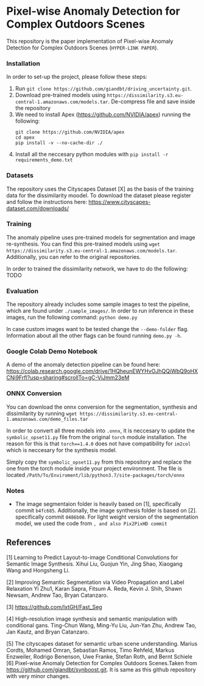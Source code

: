 # Pixel-wise Anomaly Detection for Complex Outdoors Scenes
This repository is the paper implementation of Pixel-wise Anomaly Detection for Complex Outdoors Scenes (`HYPER-LINK PAPER`). 

### Installation

In order to set-up the project, please follow these steps:
1) Run  `git clone https://github.com/giandbt/driving_uncertainty.git`. 
2) Download pre-trained models using `https://dissimilarity.s3.eu-central-1.amazonaws.com/models.tar`. 
De-compress file and save inside the repository
3) We need to install Apex (https://github.com/NVIDIA/apex) running the following:
    ```
    git clone https://github.com/NVIDIA/apex
    cd apex
    pip install -v --no-cache-dir ./
    ```
4) Install all the neccesary python modules with `pip install -r requirements_demo.txt`

### Datasets 
The repository uses the Cityscapes Dataset [X] as the basis of the training data for the dissimilarity moodel. 
To download the dataset please register and follow the instructions here: https://www.cityscapes-dataset.com/downloads/


### Training 
The anomaly pipeline uses pre-trained models for segmentation and image re-synthesis. 
You can find this pre-trained models using `wget https://dissimilarity.s3.eu-central-1.amazonaws.com/models.tar`. 
Additionally, you can refer to the original repositories. 

In order to trained the dissimilarity network, we have to do the following:
TODO

### Evaluation
The repository already includes some sample images to test the pipeline, which are found under `./sample_images/`. 
In order to run inference in these images, run the following command: `python demo.py`

In case custom images want to be tested change the `--demo-folder` flag. Information about all the other flags can be 
found running `demo.py -h`.

### Google Colab Demo Notebook
A demo of the anomaly detection pipeline can be found here: https://colab.research.google.com/drive/1HQheunEWYHvOJhQQiWbQ9oHXCNi9Frfl?usp=sharing#scrollTo=gC-ViJmm23eM

### ONNX Conversion 

You can download the onnx conversion for the segmentation, synthesis and dissimilarity by running 
`wget https://dissimilarity.s3.eu-central-1.amazonaws.com/demo_files.tar` 

In order to convert all three models into `.onnx`, it is neccesary to update the `symbolic_opset11.py` file from the
original `torch` module installation. The reason for this is that `torch==1.4.0` does not have compatibility for `im2col`
which is neccesary for the synthesis model. 

Simply copy the `symbolic_opset11.py` from this repository and replace the one from the torch module inside your project environment. 
The file is located `/Path/To/Enviroment/lib/python3.7/site-packages/torch/onnx`

### Notes 

- The image segmentaion folder is heavily based on [1], specifically commit `b4fc685`. Additionally, 
the image synthesis folder is based on [2]. specifically commit `0486b08`. For light weight version of the segmentation
model, we used the code from ``, and also Pix2PixHD commit ``


## References
[1] Learning to Predict Layout-to-image Conditional Convolutions for Semantic Image Synthesis. Xihui Liu, Guojun Yin, Jing Shao, Xiaogang Wang and Hongsheng Li.

[2] Improving Semantic Segmentation via Video Propagation and Label Relaxation Yi Zhu1, Karan Sapra, Fitsum A. Reda, Kevin J. Shih, Shawn Newsam, Andrew Tao, Bryan Catanzaro.

[3] https://github.com/lxtGH/Fast_Seg

[4] High-resolution image synthesis and semantic manipulation with conditional gans. Ting-Chun Wang, Ming-Yu Liu, Jun-Yan Zhu, Andrew Tao, Jan Kautz, and Bryan Catanzaro.

[5] The cityscapes dataset for semantic urban scene understanding. Marius Cordts, Mohamed Omran, Sebastian Ramos, Timo Rehfeld, Markus Enzweiler, Rodrigo Benenson, Uwe Franke, Stefan Roth, and Bernt Schiele
[6] Pixel-wise Anomaly Detection for Complex Outdoors Scenes.Taken from https://github.com/giandbt/synboost.git. 
It is same as this github repository with very minor changes.
